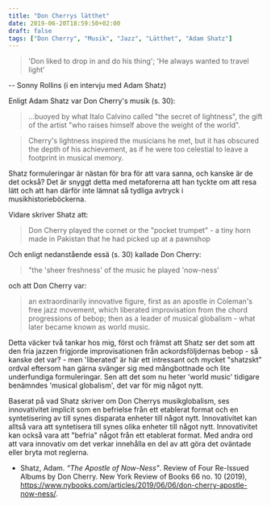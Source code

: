 ```yaml
---
title: "Don Cherrys lätthet"
date: 2019-06-20T18:59:50+02:00
draft: false
tags: ["Don Cherry", "Musik", "Jazz", "Lätthet", "Adam Shatz"]
---
```


> 'Don liked to drop in and do his thing'; 
> 'He always wanted to travel light'

   -- Sonny Rollins (i en intervju med Adam Shatz)
    
Enligt Adam Shatz var Don Cherry's musik (s. 30):

> ...buoyed by what Italo Calvino called "the secret of lightness", the gift  of the artist "who raises himself above the weight of the world". 

> Cherry's lightness inspired the musicians he met, but it has obscured the depth of his achievement, as if he were too celestial to leave a footprint in musical memory.
 
Shatz formuleringar är nästan för bra för att vara sanna, och kanske är de det också? Det är snyggt detta med metaforerna att han tyckte om att resa lätt och att han därför inte lämnat så tydliga avtryck i musikhistorieböckerna.

Vidare skriver Shatz att:

> Don Cherry played the cornet or the "pocket trumpet" - a tiny horn made in Pakistan that he had picked up at a pawnshop

Och enligt nedanstående essä (s. 30) kallade Don Cherry: 

>"the 'sheer freshness' of the music he played 'now-ness'

och att Don Cherry var:

> an extraordinarily innovative figure, first as an apostle in Coleman's free jazz movement, which liberated improvisation from the chord progressions of bebop; then as a leader of musical globalism - what later became known as world music.

Detta väcker två tankar hos mig, först och främst att Shatz ser det som att den fria jazzen frigjorde improvisationen från ackordsföljdernas bebop - så kanske det var? - men 'liberated' är här ett intressant och mycket "shatzskt" ordval eftersom han gärna svänger sig med mångbottnade och lite underfundiga formuleringar. Sen att det som nu heter 'world music' tidigare benämndes 'musical globalism', det var för mig något nytt.

Baserat på vad Shatz skriver om Don Cherrys musikglobalism, ses innovativitet implicit som en befrielse från ett etablerat format och
en syntetisering av till synes disparata enheter till något nytt. Innovativitet kan alltså vara att syntetisera till synes olika enheter till något nytt. Innovativitet kan också vara att "befria" något från ett etablerat format. Med andra ord att vara innovativ om det verkar innehålla en del av att göra det oväntade eller bryta mot reglerna.

* Shatz, Adam. _“The Apostle of Now-Ness"_. Review of Four Re-Issued Albums by Don Cherry. New York Review of Books 66 no. 10 (2019), <https://www.nybooks.com/articles/2019/06/06/don-cherry-apostle-now-ness/>.
